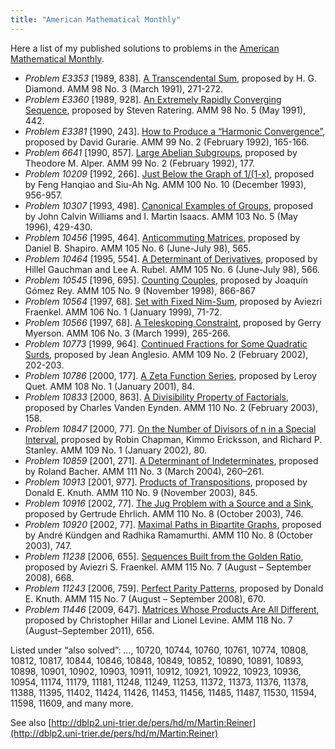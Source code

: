 ```yaml
---
title: "American Mathematical Monthly"
---
```


Here a list of my published solutions to problems in the [American Mathematical Monthly](http://www.maa.org/press/periodicals/american-mathematical-monthly).

- *Problem E3353* [1989, 838]. [A Transcendental Sum](https://www.jstor.org/stable/2325040), proposed by H. G. Diamond. AMM 98 No. 3 (March 1991), 271-272.
- *Problem E3360* [1989, 928]. [An Extremely Rapidly Converging Sequence](https://www.jstor.org/stable/2323868), proposed by Steven Ratering. AMM 98 No. 5 (May 1991), 442.
- *Problem E3381* [1990, 243]. [How to Produce a “Harmonic Convergence”](https://www.jstor.org/stable/2324194), proposed by David Gurarie. AMM 99 No. 2 (February 1992), 165-166.
- *Problem 6641* [1990, 857]. [Large Abelian Subgroups](https://www.jstor.org/stable/2324201), proposed by Theodore M. Alper. AMM 99 No. 2 (February 1992), 177.
- *Problem 10209* [1992, 266]. [Just Below the Graph of 1/(1-x)](https://www.jstor.org/stable/2324228), proposed by Feng Hanqiao and Siu-Ah Ng. AMM 100 No. 10 (December 1993), 956-957.
- *Problem 10307* [1993, 498]. [Canonical Examples of Groups](https://www.jstor.org/stable/2974940), proposed by John Calvin Williams and I. Martin Isaacs. AMM 103 No. 5 (May 1996), 429-430.
- *Problem 10456* [1995, 464]. [Anticommuting Matrices](https://www.jstor.org/stable/2589421), proposed by Daniel B. Shapiro. AMM 105 No. 6 (June-July 98), 565.
- *Problem 10464* [1995, 554]. [A Determinant of Derivatives](https://www.jstor.org/stable/2589422), proposed by Hillel Gauchman and Lee A. Rubel. AMM 105 No. 6 (June-July 98), 566.
- *Problem 10545* [1996, 695]. [Counting Couples](https://www.jstor.org/stable/2589231), proposed by Joaquín Gómez Rey. AMM 105 No. 9 (November 1998), 866-867
- *Problem 10564* [1997, 68]. [Set with Fixed Nim-Sum](https://www.jstor.org/stable/2589601), proposed by Aviezri Fraenkel. AMM 106 No. 1 (January 1999), 71-72.
- *Problem 10566* [1997, 68]. [A Teleskoping Constraint](https://www.jstor.org/stable/2589693), proposed by Gerry Myerson. AMM 106 No. 3 (March 1999), 265-266.
- *Problem 10773* [1999, 964]. [Continued Fractions for Some Quadratic Surds](https://www.jstor.org/stable/2695342), proposed by Jean Anglesio. AMM 109 No. 2 (February 2002), 202-203.
- *Problem 10786* [2000, 177]. [A Zeta Function Series](https://www.jstor.org/stable/2695697), proposed by Leroy Quet. AMM 108 No. 1 (January 2001), 84.
- *Problem 10833* [2000, 863]. [A Divisibility Property of Factorials](https://www.jstor.org/stable/3647786), proposed by Charles Vanden Eynden. AMM 110 No. 2 (February 2003), 158.
- *Problem 10847* [2000, 77]. [On the Number of Divisors of n in a Special Interval](https://www.jstor.org/stable/2695782), proposed by Robin Chapman, Kimmo Ericksson, and Richard P. Stanley. AMM 109 No. 1 (January 2002), 80.
- *Problem 10859* [2001, 271]. [A Determinant of Indeterminates](http://www.jstor.org/stable/4145143), proposed by Roland Bacher. AMM 111 No. 3 (March 2004), 260–261.
- *Problem 10913* [2001, 977]. [Products of Transpositions](https://www.jstor.org/stable/3647812), proposed by Donald E. Knuth. AMM 110 No. 9 (November 2003), 845.
- *Problem 10916* [2002, 77]. [The Jug Problem with a Source and a Sink](www.jstor.org/stable/3647869), proposed by Gertrude Ehrlich. AMM 110 No. 8 (October 2003), 746.
- *Problem 10920* [2002, 77]. [Maximal Paths in Bipartite Graphs](https://www.jstor.org/stable/3647871), proposed by André Kündgen and Radhika Ramamurthi. AMM 110 No. 8 (October 2003), 747.
- *Problem 11238* [2006, 655]. [Sequences Built from the Golden Ratio](http://www.jstor.org/stable/27642573), proposed by Aviezri S. Fraenkel. AMM 115 No. 7 (August &#8211; September 2008), 668.
- *Problem 11243* [2006, 759]. [Perfect Parity Patterns](https://www.jstor.org/stable/27642574), proposed by Donald E. Knuth. AMM 115 No. 7 (August &#8211; September 2008), 670.
- *Problem 11446* [2009, 647]. [Matrices Whose Products Are All Different](https://www.jstor.org/stable/10.4169/amer.math.monthly.118.07.653), proposed by Christopher Hillar and Lionel Levine. AMM 118 No. 7 (August–September 2011), 656.

Listed under “also solved”: &#8230;, 10720, 10744, 10760, 10761, 10774, 10808, 10812, 10817, 10844, 10846, 10848, 10849, 10852, 10890, 10891, 10893, 10898, 10901, 10902, 10903, 10911, 10912, 10921, 10922, 10923, 10936, 10954, 11174, 11179, 11181, 11248, 11249, 11253, 11372, 11373, 11376, 11378, 11388, 11395, 11402, 11424, 11426, 11453, 11456, 11485, 11487, 11530, 11594, 11598, 11609, and many more.

See also [http://dblp2.uni-trier.de/pers/hd/m/Martin:Reiner](http://dblp2.uni-trier.de/pers/hd/m/Martin:Reiner)
